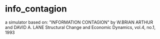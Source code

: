 # info_contagion
a simulator based on: "INFORMATION CONTAGION" by W.BRIAN ARTHUR and DAVID A. LANE Structural Change and Economic Dynamics, vol.4, no.1, 1993
